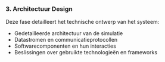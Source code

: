 ### 3. Architectuur Design
Deze fase detailleert het technische ontwerp van het systeem:
- Gedetailleerde architectuur van de simulatie
- Datastromen en communicatieprotocollen
- Softwarecomponenten en hun interacties
- Beslissingen over gebruikte technologieën en frameworks
